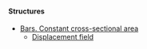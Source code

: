 
#### Structures
 
* [Bars. Constant cross-sectional area](Bars/Bars.md)
    * [Displacement field](Bars/Bars2.md)

<!-- * [Bars. Variable cross-sectional area and Young's modulus](Bars/Bars2.md)
* [Bars. Body force.](Bars/Bars3.md)
* Rods
* Pressure vessels
* Beams
